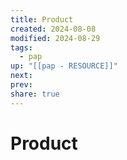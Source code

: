 ```yaml
---
title: Product
created: 2024-08-08
modified: 2024-08-29
tags:
  - pap
up: "[[pap - RESOURCE]]"
next: 
prev: 
share: true
---
```

# Product

